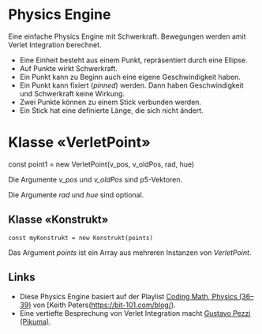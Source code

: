 # Physics Engine

Eine einfache Physics Engine mit Schwerkraft. Bewegungen werden amit Verlet Integration berechnet.

- Eine Einheit besteht aus einem Punkt, repräsentiert durch eine Ellipse.
- Auf Punkte wirkt Schwerkraft.
- Ein Punkt kann zu Beginn auch eine eigene Geschwindigkeit haben.
- Ein Punkt kann fixiert (*pinned*) werden. Dann haben Geschwindigkeit und Schwerkraft keine Wirkung.
- Zwei Punkte können zu einem Stick verbunden werden.
- Ein Stick hat eine definierte Länge, die sich nicht ändert.

# Klasse «VerletPoint»

  const point1 = new VerletPoint(v_pos, v_oldPos, rad, hue)

Die Argumente *v_pos* und *v_oldPos* sind p5-Vektoren.

Die Argumente *rad* und *hue* sind optional.

## Klasse «Konstrukt»

    const myKonstrukt = new Konstrukt(points)

Das Argument *points* ist ein Array aus mehreren Instanzen von *VerletPoint*.

## Links

- Diese Physics Engine basiert auf der Playlist [Coding Math, Physics (36–39)](https://www.youtube.com/playlist?list=PL7wAPgl1JVvXBCTmnGwysy9OtR-5nOmz3) von [Keith Peters(https://bit-101.com/blog/).
- Eine vertiefte Besprechung von Verlet Integration macht [Gustavo Pezzi (Pikuma)](https://www.youtube.com/watch?v=-GWTDhOQU6M). 
